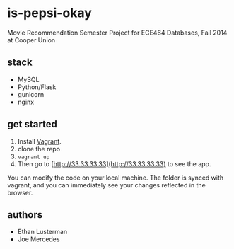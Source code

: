 is-pepsi-okay
=============

Movie Recommendation Semester Project for ECE464 Databases, Fall 2014 at Cooper Union

## stack

- MySQL
- Python/Flask
- gunicorn
- nginx

## get started

1. Install [Vagrant](https://www.vagrantup.com/downloads).
2. clone the repo
3. ```vagrant up```
4. Then go to [http://33.33.33.33](http://33.33.33.33) to see the app.

You can modify the code on your local machine. The folder is synced with vagrant, and you can immediately see your changes reflected in the browser.

## authors

- Ethan Lusterman
- Joe Mercedes
